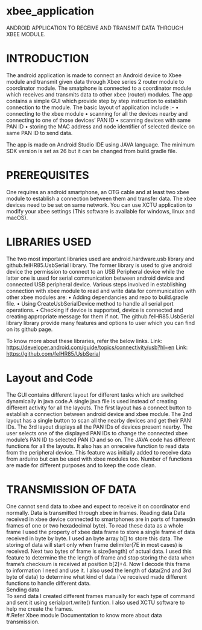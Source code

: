 # xbee_application
ANDROID APPLICATION TO RECEIVE AND TRANSMIT DATA THROUGH XBEE MODULE.

# INTRODUCTION

The android application is made to connect an Android device to Xbee module and transmit given data through Xbee series 2 router module to coordinator module. The smatphone is connected to a coordinator module which receives and transmits data to other xbee (router) modules.
The app contains a simple GUI which provide step by step instruction to establish  connection to the module. The basic layout of application include :-
    • connecting to the xbee module
    • scanning for all the devices nearby and connecting to one of those devices’ PAN ID
    • scanning devices with same PAN ID
    • storing the MAC address and node identifier of selected device on same PAN ID to send data.

The app is made on Android Studio IDE using JAVA language. The minimum SDK version is set as 26 but it can be changed from build.gradle file.


# PREREQUISITES
One requires an android smartphone, an OTG cable and at least two xbee module to establish a connection between them and transfer data.
The xbee devices need to be set on same network.
You can use XCTU application to modify your xbee settings (This software is available for windows, linux and macOS).


# LIBRARIES USED

The two most important libraries used are android.hardware.usb library and github.felHR85.UsbSerial library. The former library is used to give android device the permission to connect to an USB Peripheral device while the latter one is used for serial communication between android device and connected USB peripheral device.
Various steps involved in establishing connection with xbee module to read and write data for communication with other xbee modules are:
    • Adding dependancies and repo to build.gradle file.
    • Using CreateUsbSerialDevice method to handle all serial port operations.
    • Checking if device is supported, device is connected and creating appropriate message for them if not.
The  github.felHR85.UsbSerial library library provide many features and options to user which you can find on its github page.

To know more about these libraries, refer the below links.
Link: https://developer.android.com/guide/topics/connectivity/usb?hl=en
Link: https://github.com/felHR85/UsbSerial

# Layout and Code

The GUI contains different layout for different tasks which are switched dynamically in java code.A single java file is used instead of creating different activity for all the layouts.
The first layout has a connect button to establish a connection between android device and xbee module. The 2nd layout has a single button to scan all the nearby devices and get their PAN IDs. The 3rd layout displays all the PAN IDs of devices present nearby. The user selects one of the displayed PAN IDs to change the connected xbee module’s PAN ID to selected PAN ID and so on.
The JAVA code has different functions for all the layouts. It also has an onreceive function to read data from the peripheral device. This feature was initially added to receive data from arduino but can be used with xbee modules too. Number of functions are made for different purposes and to keep the code clean.


# TRANSMISSION OF DATA

One cannot send data to xbee and expect to receive it on coordinator end normally. Data is transmitted through xbee in frames. 
 Reading data
Data received in xbee device connected to smartphones are in parts of frames(in frames of one or two hexadecimal byte).
To read these data as a whole frame I used the property of xbee data frame to store a single frame of data received in byte by byte.
I used an byte array b[] to store this data. The storing of data will start only when frame delimiter(7E in most cases) is received. Next two bytes of frame is size(length) of actual data. I used this feature to determine the  the length of frame and stop storing the data when frame’s checksum is received at position b[2]+4.
Now I decode this frame to information I need and use it. I also used the length of data(2nd and 3rd byte of data) to determine what kind of data i’ve received made different functions to handle different data.                                                                                                                                                                                                              
Sending data                                                                                                                          
To send data I created different frames manually for each type of command and sent it using serialport.write() funtion. I also  used XCTU software to help me create the frames.                                                                                                                                  
#.Refer Xbee module Documentation to know more about data transmission.
 
